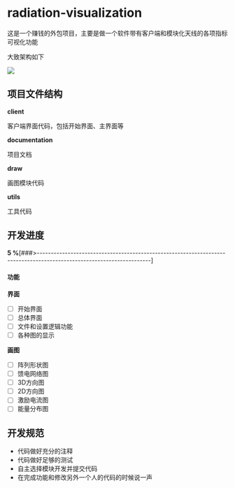 # radiation-visualization

这是一个赚钱的外包项目，主要是做一个软件带有客户端和模块化天线的各项指标可视化功能

大致架构如下

![](http://1.14.100.228:8002/images/2022/01/10/20220110225435.png)

## 项目文件结构

**client**

客户端界面代码，包括开始界面、主界面等

**documentation**

项目文档

**draw**

画图模块代码

**utils**

工具代码

## 开发进度

**5  %**[###>----------------------------------------------------------------------------------------------------------------------]

#### 功能

**界面**

* [ ] 开始界面
* [ ] 总体界面
* [ ] 文件和设置逻辑功能
* [ ] 各种图的显示

**画图**

* [ ] 阵列形状图
* [ ] 馈电网络图
* [ ] 3D方向图
* [ ] 2D方向图
* [ ] 激励电流图
* [ ] 能量分布图

## 开发规范

* 代码做好充分的注释
* 代码做好足够的测试
* 自主选择模块开发并提交代码
* 在完成功能和修改另外一个人的代码的时候说一声
